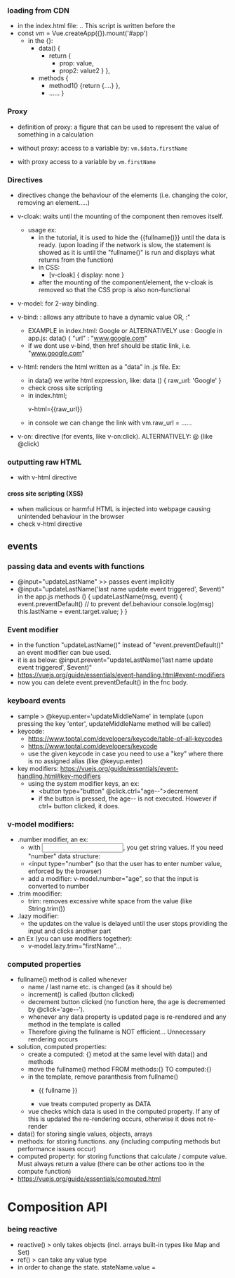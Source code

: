 ### loading from CDN
* in the index.html file:  <script src="https://unpkg.com/vue@3"></script>.. This script is written before the <script src="app.js"></script>
* const vm = Vue.createApp({}).mount('#app')
  * in the {}:
    * data() {
      * return {
        * prop: value,
        * prop2: value2 }
      },
    * methods {
      * method1() {return {....} },
      * ......
      }

### Proxy

* definition of proxy: a figure that can be used to represent the value of something in a calculation
  
* without proxy:
  access to a variable by:
  `vm.$data.firstName`

* with proxy
  access to a variable by
`vm.firstName`



### Directives

* directives change the behaviour of the elements (i.e. changing the color, removing an element.....)

* v-cloak: waits until the mounting of the component then removes itself.
  * usage ex:
    * in the tutorial, it is used to hide the {{fullname()}} until the data is ready. (upon loading if the network is slow, the statement is showed as it is until the "fullname()" is run and displays what returns from the function)
    * in CSS:
      * [v-cloak] { display: none }
    * after the mounting of the component/element, the v-cloak is removed so that the CSS prop is also non-functional
    
* v-model: for 2-way binding.
* v-bind:<attribute name> : allows any attribute to have a dynamic value
  OR, :<attribute name>"
  * EXAMPLE
in index.html:
<a vbind:href="url" target="_blank" >Google</a>
or ALTERNATIVELY use :
<a :href="url" target="_blank" >Google</a>
in app.js:
data() {
"url" : "www.google.com"
  * if we dont use v-bind, then href should be static link, i.e. "www.google.com"
* v-html: renders the html written as a "data" in .js file.
  Ex:
    * in data() we write html expression, like:
  data () {
    raw_url: '<a :href="url" target="_blank" >Google</a>'
  }
    * check cross site scripting
    * in index.html;
      <p> v-html={{raw_url}} </p>
    * in console we can change the link with vm.raw_url = ......
* v-on: directive (for events, like v-on:click). ALTERNATIVELY: @ (like @click)

### outputting raw HTML
* with v-html directive
#### cross site scripting (XSS)
* when malicious or harmful HTML is injected into webpage causing unintended behaviour in the browser
* check v-html directive


## events
### passing data and events with functions

* @input="updateLastName" >> passes event implicitly
* @input="updateLastName('last name update event triggered', $event)"
  in the app.js
  methods () {
    updateLastName(msg, event) {
      event.preventDefault() // to prevent def.behaviour
      console.log(msg)
      this.lastName = event.target.value;
    }
  }

### Event modifier
* in the function "updateLastName()" instead of "event.preventDefault()" an event modifier can bue used.
* it is as below:
@input.prevent="updateLastName('last name update event triggered', $event)"
* https://vuejs.org/guide/essentials/event-handling.html#event-modifiers
* now you can delete event.preventDefault() in the fnc body.

### keyboard events
* sample > @keyup.enter='updateMiddleName' in template (upon pressing the key 'enter', updateMiddleName method will be called)
* keycode:
  * https://www.toptal.com/developers/keycode/table-of-all-keycodes
  * https://www.toptal.com/developers/keycode
  * use the given keycode in case you need to use a "key" where there is no assigned alias (like @keyup.enter)  
* key modifiers: https://vuejs.org/guide/essentials/event-handling.html#key-modifiers
  * using the system modifier keys, an ex:
    * <button type="button" @click.ctrl="age--">decrement</button>
    * if the button is pressed, the age-- is not executed. However if ctrl+ button clicked, it does.
### v-model modifiers:
* .number modifier, an ex:
  * with <input>, you get string values. If you need "number" data structure:
  * <input type="number" (so that the user has to enter number value, enforced by the browser)
  * add a modifier: v-model.number="age", so that the input is converted to number
* .trim moodifier:
  * trim: removes excessive white space from the value (like String.trim())
* .lazy modifier:
  * the updates on the value is delayed until the user stops providing the input and clicks another part
* an Ex (you can use modifiers together):
  * v-model.lazy.trim="firstName"...

### computed properties
* fullname() method is called whenever
  * name / last name etc. is changed (as it should be)
  * increment() is called (button clicked)
  * decrement button clicked (no function here, the age is decremented by @click='age--').
  * whenever any data property is updated page is re-rendered and any method in the template is called
  * Therefore giving the fullname is NOT efficient... Unnecessary rendering occurs
* solution, computed properties:
  * create a computed: {} metod at the same level with data() and methods
  * move the fullname() method FROM methods:{} TO computed:{}
  * in the template, remove paranthesis from fullname()
    * <p> {{ fullname }} </p> 
    * vue treats computed property as DATA
  * vue checks which data is used in the computed property. If any of this is updated the re-rendering occurs, otherwise it does not re-render
* data() for storing single values, objects, arrays
* methods: for storing functions. any (including computing methods but performance issues occur)
* computed property: for storing  functions that calculate / compute value. Must always return a value (there can be other actions too in the compute function)
* https://vuejs.org/guide/essentials/computed.html 







# Composition API

### being reactive
* reactive() > only takes objects (incl. arrays built-in types like Map and Set)
* ref() > can take any value type
* in order to change the state. stateName.value = <new value>
